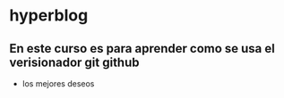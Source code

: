 # hyperblog
## En este curso es para aprender como se usa el verisionador git github
* los mejores deseos